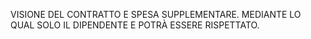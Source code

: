 VISIONE DEL CONTRATTO E SPESA SUPPLEMENTARE. MEDIANTE LO QUAL SOLO IL DIPENDENTE E POTRÀ ESSERE RISPETTATO.